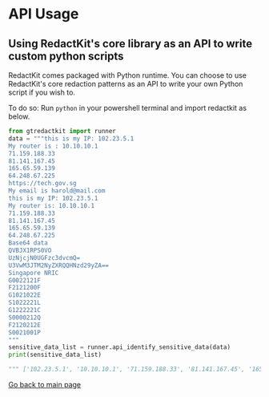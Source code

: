 # API Usage

## Using RedactKit's core library as an API to write custom python scripts

RedactKit comes packaged with Python runtime. You can choose to use RedactKit's core redaction patterns as an API to write your own Python script if you wish to.

To do so: Run `python` in your powershell terminal and import redactkit as below.

```python
from gtredactkit import runner
data = """this is my IP: 102.23.5.1
My router is : 10.10.10.1
71.159.188.33
81.141.167.45
165.65.59.139
64.248.67.225
https://tech.gov.sg
My email is harold@mail.com
this is my IP: 102.23.5.1
My router is: 10.10.10.1
71.159.188.33
81.141.167.45
165.65.59.139
64.248.67.225
Base64 data
QVBJX1RPS0VO
UzNjcjN0UGFzc3dvcmQ=
U3VwM3JTM2NyZXRQQHNzd29yZA==
Singapore NRIC
G0022121F
F2121200F
G1021022E
S1022221L
G1222221C
S0000212Q
F2120212E
S0021001P
"""
sensitive_data_list = runner.api_identify_sensitive_data(data)
print(sensitive_data_list)

""" ['102.23.5.1', '10.10.10.1', '71.159.188.33', '81.141.167.45', '165.65.59.139', '64.248.67.225', 'https://tech.gov.sg', 'harold@mail.com', 'mail.com', '102.23.5.1', '10.10.10.1', '71.159.188.33', '81.141.167.45', '165.65.59.139', '64.248.67.225', 'QVBJX1RPS0VO', 'UzNjcjN0UGFzc3dvcmQ=', 'U3VwM3JTM2NyZXRQQHNzd29yZA==', 'G0022121F', 'F2121200F', 'G1021022E', 'S1022221L', 'G1222221C', 'S0000212Q', 'F2120212E', 'S0021001P'] """
```

[Go back to main page](./README.md)
